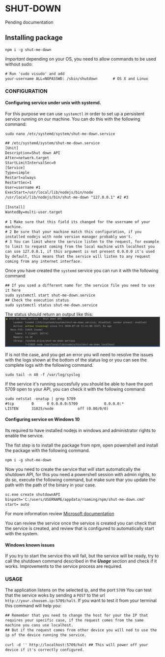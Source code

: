 # SHUT-DOWN

Pending documentation

## Installing package

```shell script
npm i -g shut-me-down
```

*Important* depending on your OS, you need to allow commands to be used without sudo:
```shell script
# Run 'sudo visudo' and add 
your-username ALL=NOPASSWD: /sbin/shutdown       # OS X and Linux 
```

### CONFIGURATION

#### Configuring service under unix with systemd.

For this purpose we can use `systemctl` in order to set up a persistent service running on our machine.
You can do this with the following command:
```shell script
sudo nano /etc/systemd/system/shut-me-down.service
```
```shell script
## /etc/systemd/system/shut-me-down.service
[Unit]
Description=Shut down API
After=network.target
StartLimitIntervalSec=0
[Service]
Type=simple
Restart=always
RestartSec=1
User=username #1
ExecStart=/usr/local/lib/nodejs/bin/node /usr/local/lib/nodejs/bin/shut-me-down "127.0.0.1" #2 #3

[Install]
WantedBy=multi-user.target

# 1 Make sure that this field its changed for the username of your machine.
# 2 Be sure that your machine match this configuration, if you installed nodejs with node version manager probably won't.
# 3 You can limit where the service listen to the request, for example to limit to request coming from the local machine with localhost you can use 127.0.0.1, if this argument is not present 0.0.0.0 it's used by default, this means that the service will listen to any request coming from any internet interface.
```

Once you have created the `systemd` service you can run it with the following command
```shell script
## If you used a different name for the service file you need to use it here
sudo systemctl start shut-me-down.service
## Check the execution status
sudo systemctl status shut-me-down.service
```
The status should return an output like this:
![Status image](./img/service_status.png)

If is not the case, and you get an error you will need to resolve the issues with the logs shown at the bottom of the status log or you can see the complete logs with the following command.
```shell script
sudo tail -n 40 -f /var/log/syslog 
```

If the service it's running succesfully you should be able to have the port 5709 open to your API, you can check it with the following command:
```shell script
sudo netstat -onatup | grep 5709
#tcp        0      0 0.0.0.0:5709            0.0.0.0:*               LISTEN      31025/node           off (0.00/0/0)
```

#### Configuring service on Windows 10
Its required to have installed nodejs in windows and administrator rights to enable the service.

The fist step is to install the package from npm, open powershell and install the package with the following command.
```shell
npm i -g shut-me-down
```

Now you need to create the service that will start automatically the shutdown API, for this you need a powershell session with admin rights, to do so, execute the following command, but make sure thar you update the path with the path of the binary in your case.
```shell
sc.exe create shutdownAPI binpath='C:/users/USERNAME/appdata/roaming/npm/shut-me-down.cmd' start= auto
```
For more information review [Microsoft documentation](https://docs.microsoft.com/en-us/windows-server/administration/windows-commands/sc-create)

You can review the service once the service is created you can check that the service is created, and review that is configured to automatically start with the system.

#### Windows known issues
If you try to start the service this will fail, but the service will be ready, try to call the shutdown command described in the ***Usage*** section and check if it works.
Improvements to the service process are required.

### USAGE
The application listens on the selected ip, and the port `5709`
You can test that the service woks by sending a `POST` to the url `http://your.choosen.ip:5709/halt`. If you want to test it from your terminal this command will help you:
```shell script
## Remember that you need to change the host for your the IP that requires your specific case, if the request comes from the same machine you cans use localhost.
## But if the request comes from other device you will ned to use the ip of the device running the service.

curl -d '' http://localhost:5709/halt ## This will power off your device if it's correctly configured.
```
